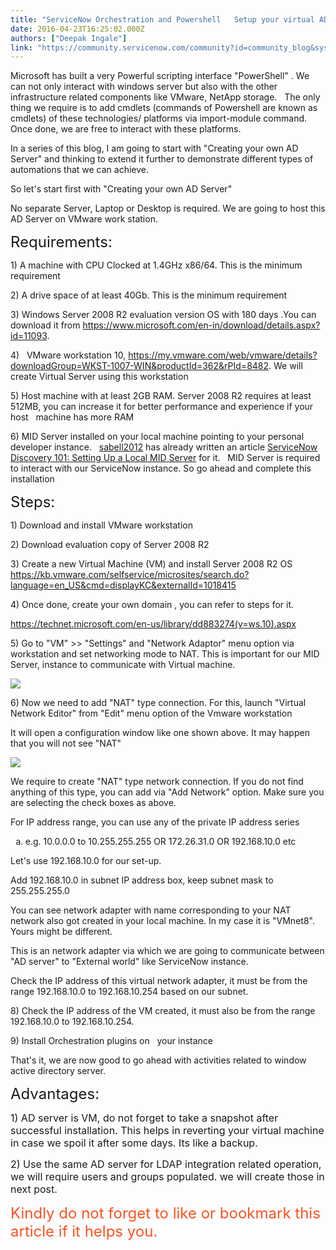 ```yaml
---
title: "ServiceNow Orchestration and Powershell   Setup your virtual AD server"
date: 2016-04-23T16:25:02.000Z
authors: ["Deepak Ingale"]
link: "https://community.servicenow.com/community?id=community_blog&sys_id=73fde62ddbd0dbc01dcaf3231f961992"
---
```

<p>Microsoft has built a very Powerful scripting interface "PowerShell" . We can not only interact with windows server but also with the other infrastructure related components like VMware, NetApp storage.   The only thing we require is to add cmdlets (commands of Powershell are known as cmdlets) of these technologies/ platforms via import-module command. Once done, we are free to interact with these platforms.</p><p></p><p>In a series of this blog, I am going to start with "Creating your own AD Server" and thinking to extend it further to demonstrate different types of automations that we can achieve.</p><p>So let's start first with "Creating your own AD Server"</p><p>No separate Server, Laptop or Desktop is required. We are going to host this AD Server on VMware work station.</p><p></p><p><span style="font-size: 18pt;">Requirements:</span></p><p></p><p>1) A machine with CPU Clocked at 1.4GHz x86/64. This is the minimum requirement</p><p>2) A drive space of at least 40Gb. This is the minimum requirement</p><p><span>3) Windows Server 2008 R2 evaluation version OS with 180 days .You can download it from </span><a title="" _jive_internal="true" href="/www.microsoft.com/en-in/download/details.aspx?id=11093" rel="nofollow" target="_blank">https://www.microsoft.com/en-in/download/details.aspx?id=11093</a><span>.</span></p><p><span>4)   VMware workstation 10, </span><a title="" _jive_internal="true" href="/my.vmware.com/web/vmware/details?downloadGroup=WKST-1007-WIN&amp;productId=362&amp;rPId=8482" rel="nofollow" target="_blank">https://my.vmware.com/web/vmware/details?downloadGroup=WKST-1007-WIN&amp;productId=362&amp;rPId=8482</a><span>. We will create Virtual Server using this workstation</span></p><p>5) Host machine with at least 2GB RAM. Server 2008 R2 requires at least 512MB, you can increase it for better performance and experience if your host   machine has more RAM</p><p>6) MID Server installed on your local machine pointing to your personal developer instance.   <a title="sabell2012" __default_attr="7849" __jive_macro_name="user" class="jive-link-profile-small jive_macro jive_macro_user" data-id="7849" data-objecttype="3" data-orig-content="sabell2012" data-renderedposition="361_593_88_16" data-type="person" href="/community?id=community_user_profile&user=838f86e9db181fc09c9ffb651f9619d9">sabell2012</a> has already written an article <a title="ServiceNow Discovery 101: Setting Up a Local MID Server" __default_attr="5356" __jive_macro_name="blogpost" class="jive_macro jive_macro_blogpost" data-orig-content="ServiceNow Discovery 101: Setting Up a Local MID Server" data-renderedposition="361_8_1179_37" href="/community?id=community_blog&sys_id=a2bc2e25dbd0dbc01dcaf3231f9619e0">ServiceNow Discovery 101: Setting Up a Local MID Server</a> for it.   MID Server is required to interact with our ServiceNow instance. So go ahead and complete this installation</p><p></p><p><span style="font-size: 18pt;">Steps:</span></p><p></p><p>1) Download and install VMware workstation</p><p>2) Download evaluation copy of Server 2008 R2</p><p><span>3) Create a new Virtual Machine (VM) and install Server 2008 R2 OS </span><a title="" _jive_internal="true" href="/kb.vmware.com/selfservice/microsites/search.do?language=en_US&amp;cmd=displayKC&amp;externalId=1018415" rel="nofollow" target="_blank">https://kb.vmware.com/selfservice/microsites/search.do?language=en_US&amp;cmd=displayKC&amp;externalId=1018415</a></p><p>4) Once done, create your own domain , you can refer to steps for it.</p><p><a title="" _jive_internal="true" href="/technet.microsoft.com/en-us/library/dd883274(v=ws.10).aspx" rel="nofollow" target="_blank">https://technet.microsoft.com/en-us/library/dd883274(v=ws.10).aspx</a><span> </span></p><p>5) Go to "VM" &gt;&gt; "Settings" and "Network Adaptor" menu option via workstation and set networking mode to NAT. This is important for our MID Server, instance to communicate with Virtual machine.</p><p></p><p><img   class="image-2 jive-image" src="e55adccadb1c9704ed6af3231f961957.iix" style="max-width: 1200px; max-height: 900px;"/></p><p></p><p>6) Now we need to add "NAT" type connection. For this, launch "Virtual Network Editor" from "Edit" menu option of the Vmware workstation</p><p>It will open a configuration window like one shown above. It may happen that you will not see "NAT"</p><p></p><p><img   class="image-1 jive-image" src="3aa9fc06db9cdfc068c1fb651f961971.iix" style="max-width: 1200px; max-height: 900px;"/></p><p></p><p>We require to create "NAT" type network connection. If you do not find anything of this type, you can add via "Add Network" option. Make sure you are selecting the check boxes as above.</p><p>For IP address range, you can use any of the private IP address series</p><ol style="list-style-type: lower-alpha;"><li>e.g. 10.0.0.0 to 10.255.255.255 OR 172.26.31.0 OR 192.168.10.0 etc</li></ol><p>Let's use 192.168.10.0 for our set-up.</p><p>Add 192.168.10.0 in subnet IP address box, keep subnet mask to 255.255.255.0</p><p>You can see network adapter with name corresponding to your NAT network also got created in your local machine. In my case it is "VMnet8". Yours might be different.</p><p>This is an network adapter via which we are going to communicate between "AD server" to "External world" like ServiceNow instance.</p><p>Check the IP address of this virtual network adapter, it must be from the range 192.168.10.0 to 192.168.10.254 based on our subnet.</p><p>8) Check the IP address of the VM created, it must also be from the range 192.168.10.0 to 192.168.10.254.</p><p>9) Install Orchestration plugins on   your instance</p><p></p><p>That's it, we are now good to go ahead with activities related to window active directory server.</p><p></p><p><span style="font-size: 18pt;">Advantages:</span></p><p><span style="font-size: 12pt;">1) AD server is VM, do not forget to take a snapshot after successful installation. This helps in reverting your virtual machine in case we spoil it after some days. Its like a backup. </span></p><p><span style="font-size: 12pt;">2) Use the same AD server for LDAP integration related operation, we will require users and groups populated. we will create those in next post.</span></p><p></p><p><span style="font-size: 18pt; color: #fa5223;">Kindly do not forget to like or bookmark this article if it helps you.</span></p>